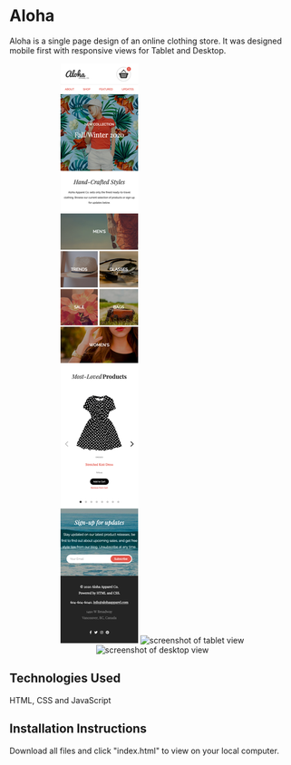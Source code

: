 # Aloha

Aloha is a single page design of an online clothing store. It was designed mobile first with responsive views for Tablet and Desktop.

<p align="center">
  <img src="https://github.com/jsaputo1/aloha/blob/master/docs/aloha-mobile-view.png" alt="screenshot of mobile view">

  <img src="https://github.com/jsaputo1/aloha/blob/master/docs/aloha-tablet-view.png" alt="screenshot of tablet view">

  <img src="https://github.com/jsaputo1/aloha/blob/master/docs/aloha-desktop-view.png" alt="screenshot of desktop view">
</p>

## Technologies Used

HTML, CSS and JavaScript

## Installation Instructions

Download all files and click "index.html" to view on your local computer.
